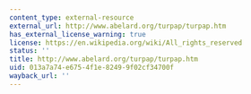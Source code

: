 ```yaml
---
content_type: external-resource
external_url: http://www.abelard.org/turpap/turpap.htm
has_external_license_warning: true
license: https://en.wikipedia.org/wiki/All_rights_reserved
status: ''
title: http://www.abelard.org/turpap/turpap.htm
uid: 013a7a74-e675-4f1e-8249-9f02cf34700f
wayback_url: ''
---
```

